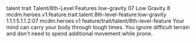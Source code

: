 <ability>
  <metadata>
    <class>talent</class>
    <feature_type>trait</feature_type>
    <file_dpath>Talent/8th-Level Features</file_dpath>
    <item_id>low-gravity</item_id>
    <item_index>07</item_index>
    <item_name>Low Gravity</item_name>
    <level>8</level>
    <scc>mcdm.heroes.v1:feature.trait.talent.8th-level-feature:low-gravity</scc>
    <scdc>1.1.1:5.1.1.2:07</scdc>
    <source>mcdm.heroes.v1</source>
    <type>feature/trait/talent/8th-level-feature</type>
  </metadata>
  <effects>
    <effect type="mundane">Your mind can carry your body through tough times. You ignore difficult terrain and don&apos;t need to spend additional movement while prone.</effect>
  </effects>
</ability>
